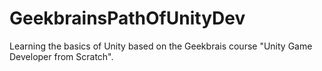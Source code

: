 # GeekbrainsPathOfUnityDev
Learning the basics of Unity based on the Geekbrais course "Unity Game Developer from Scratch".
